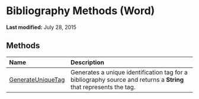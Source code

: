 
# Bibliography Methods (Word)

 **Last modified:** July 28, 2015


## Methods



|**Name**|**Description**|
|:-----|:-----|
| [GenerateUniqueTag](e57f59bb-82fe-c142-b0c1-7b78533525a7.md)|Generates a unique identification tag for a bibliography source and returns a  **String** that represents the tag.|
